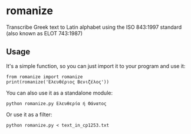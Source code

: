 romanize
========

Transcribe Greek text to Latin alphabet using the ISO 843:1997 standard (also known as ELOT 743:1987)

Usage
-----

It's a simple function, so you can just import it to your program and use it:

    from romanize import romanize
    print(romanize('Ελευθέριος Βενιζέλος'))

You can also use it as a standalone module:

    python romanize.py Ελευθερία ή Θάνατος

Or use it as a filter:

    python romanize.py < text_in_cp1253.txt
